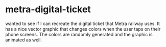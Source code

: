 # metra-digital-ticket
wanted to see if I can recreate the digital ticket that Metra railway uses. It has a nice vector graphic that changes colors when the user taps on their phone screens. The colors are randomly generated and the graphic is animated as well.